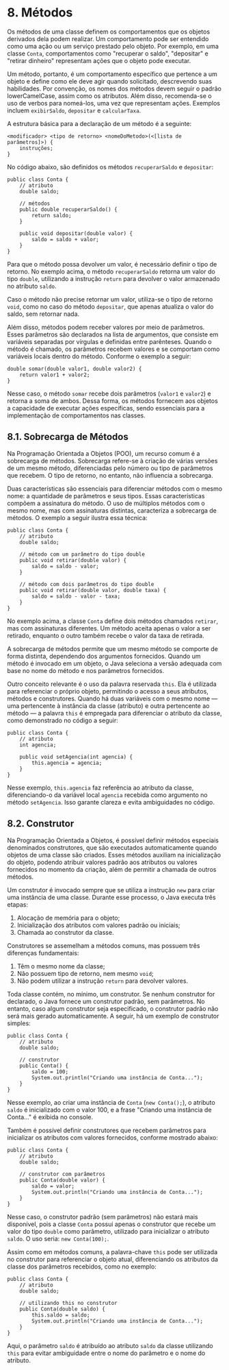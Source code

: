 # 8. Métodos

Os métodos de uma classe definem os comportamentos que os objetos derivados dela podem realizar. Um comportamento pode ser entendido como uma ação ou um serviço prestado pelo objeto. Por exemplo, em uma classe `Conta`, comportamentos como "recuperar o saldo", "depositar" e "retirar dinheiro" representam ações que o objeto pode executar.

Um método, portanto, é um comportamento específico que pertence a um objeto e define como ele deve agir quando solicitado, descrevendo suas habilidades. Por convenção, os nomes dos métodos devem seguir o padrão lowerCamelCase, assim como os atributos. Além disso, recomenda-se o uso de verbos para nomeá-los, uma vez que representam ações. Exemplos incluem `exibirSaldo`, `depositar` e `calcularTaxa`.

A estrutura básica para a declaração de um método é a seguinte:

```
<modificador> <tipo de retorno> <nomeDoMetodo>(<[lista de parâmetros]>) {
    instruções;
}
```

No código abaixo, são definidos os métodos `recuperarSaldo` e `depositar`:

```
public class Conta {
    // atributo
    double saldo;

    // métodos
    public double recuperarSaldo() {
        return saldo;
    }

    public void depositar(double valor) {
        saldo = saldo + valor;
    }
}
```

Para que o método possa devolver um valor, é necessário definir o tipo de retorno. No exemplo acima, o método `recuperarSaldo` retorna um valor do tipo `double`, utilizando a instrução `return` para devolver o valor armazenado no atributo `saldo`.

Caso o método não precise retornar um valor, utiliza-se o tipo de retorno `void`, como no caso do método `depositar`, que apenas atualiza o valor do saldo, sem retornar nada.

Além disso, métodos podem receber valores por meio de parâmetros. Esses parâmetros são declarados na lista de argumentos, que consiste em variáveis separadas por vírgulas e definidas entre parênteses. Quando o método é chamado, os parâmetros recebem valores e se comportam como variáveis locais dentro do método. Conforme o exemplo a seguir:

```
double somar(double valor1, double valor2) {
    return valor1 + valor2;
}
```

Nesse caso, o método `somar` recebe dois parâmetros (`valor1` e `valor2`) e retorna a soma de ambos. Dessa forma, os métodos fornecem aos objetos a capacidade de executar ações específicas, sendo essenciais para a implementação de comportamentos nas classes.

## 8.1. Sobrecarga de Métodos

Na Programação Orientada a Objetos (POO), um recurso comum é a sobrecarga de métodos. Sobrecarga refere-se à criação de várias versões de um mesmo método, diferenciadas pelo número ou tipo de parâmetros que recebem. O tipo de retorno, no entanto, não influencia a sobrecarga.

Duas características são essenciais para diferenciar métodos com o mesmo nome: a quantidade de parâmetros e seus tipos. Essas características compõem a assinatura do método. O uso de múltiplos métodos com o mesmo nome, mas com assinaturas distintas, caracteriza a sobrecarga de métodos. O exemplo a seguir ilustra essa técnica:

```
public class Conta {
    // atributo
    double saldo;

    // método com um parâmetro do tipo double
    public void retirar(double valor) {
        saldo = saldo - valor;
    }

    // método com dois parâmetros do tipo double
    public void retirar(double valor, double taxa) {
        saldo = saldo - valor - taxa;
    }
}
```

No exemplo acima, a classe `Conta` define dois métodos chamados `retirar`, mas com assinaturas diferentes. Um método aceita apenas o valor a ser retirado, enquanto o outro também recebe o valor da taxa de retirada.

A sobrecarga de métodos permite que um mesmo método se comporte de forma distinta, dependendo dos argumentos fornecidos. Quando um método é invocado em um objeto, o Java seleciona a versão adequada com base no nome do método e nos parâmetros fornecidos.

Outro conceito relevante é o uso da palavra reservada `this`. Ela é utilizada para referenciar o próprio objeto, permitindo o acesso a seus atributos, métodos e construtores. Quando há duas variáveis com o mesmo nome — uma pertencente à instância da classe (atributo) e outra pertencente ao método — a palavra `this` é empregada para diferenciar o atributo da classe, como demonstrado no código a seguir:

```
public class Conta {
    // atributo
    int agencia;

    public void setAgencia(int agencia) {
        this.agencia = agencia;
    }
}
```

Nesse exemplo, `this.agencia` faz referência ao atributo da classe, diferenciando-o da variável local `agencia` recebida como argumento no método `setAgencia`. Isso garante clareza e evita ambiguidades no código.

## 8.2. Construtor

Na Programação Orientada a Objetos, é possível definir métodos especiais denominados construtores, que são executados automaticamente quando objetos de uma classe são criados. Esses métodos auxiliam na inicialização do objeto, podendo atribuir valores padrão aos atributos ou valores fornecidos no momento da criação, além de permitir a chamada de outros métodos.

Um construtor é invocado sempre que se utiliza a instrução `new` para criar uma instância de uma classe. Durante esse processo, o Java executa três etapas:

1. Alocação de memória para o objeto;
2. Inicialização dos atributos com valores padrão ou iniciais;
3. Chamada ao construtor da classe.

Construtores se assemelham a métodos comuns, mas possuem três diferenças fundamentais:

1. Têm o mesmo nome da classe;
2. Não possuem tipo de retorno, nem mesmo `void`;
3. Não podem utilizar a instrução `return` para devolver valores.

Toda classe contém, no mínimo, um construtor. Se nenhum construtor for declarado, o Java fornece um construtor padrão, sem parâmetros. No entanto, caso algum construtor seja especificado, o construtor padrão não será mais gerado automaticamente. A seguir, há um exemplo de construtor simples:

```
public class Conta {
    // atributo
    double saldo;

    // construtor
    public Conta() {
        saldo = 100;
        System.out.println("Criando uma instância de Conta...");
    }
}
```

Nesse exemplo, ao criar uma instância de `Conta` (`new Conta();`), o atributo `saldo` é inicializado com o valor 100, e a frase "Criando uma instância de Conta..." é exibida no console.

Também é possível definir construtores que recebem parâmetros para inicializar os atributos com valores fornecidos, conforme mostrado abaixo:

```
public class Conta {
    // atributo
    double saldo;

    // construtor com parâmetros
    public Conta(double valor) {
        saldo = valor;
        System.out.println("Criando uma instância de Conta...");
    }
}
```

Nesse caso, o construtor padrão (sem parâmetros) não estará mais disponível, pois a classe `Conta` possui apenas o construtor que recebe um valor do tipo `double` como parâmetro, utilizado para inicializar o atributo `saldo`. O uso seria: `new Conta(100);`.

Assim como em métodos comuns, a palavra-chave `this` pode ser utilizada no construtor para referenciar o objeto atual, diferenciando os atributos da classe dos parâmetros recebidos, como no exemplo:

```
public class Conta {
    // atributo
    double saldo;

    // utilizando this no construtor
    public Conta(double saldo) {
        this.saldo = saldo;
        System.out.println("Criando uma instância de Conta...");
    }
}
```

Aqui, o parâmetro `saldo` é atribuído ao atributo `saldo` da classe utilizando `this` para evitar ambiguidade entre o nome do parâmetro e o nome do atributo.